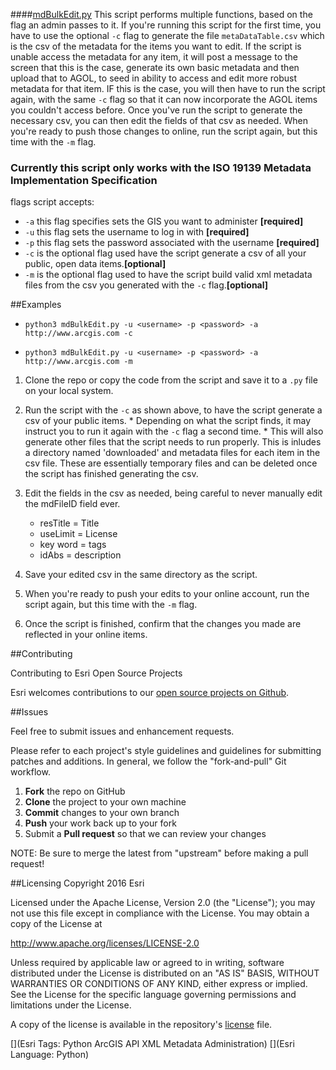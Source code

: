 ####[mdBulkEdit.py](https://github.com/Esri/arcgis-admin-python-scripts/blob/metaDataBulkEdit/bulk_editing/mdBulkEdit.py)
This script performs multiple functions, based on the flag an admin passes to it. If you're running this script for the first time, you have to use the optional `-c` flag to generate the file `metaDataTable.csv` which is the csv of the metadata for the items you want to edit. If the script is unable access the metadata for any item, it will post a message to the screen that this is the case, generate its own basic metadata and then upload that to AGOL, to seed in ability to access and edit more robust metadata for that item. IF this is the case, you will then have to run the script again, with the same `-c` flag so that it can now incorporate the AGOL items you couldn't access before. Once you've run the script to generate the necessary csv, you can then edit the fields of that csv as needed. When you're ready to push those changes to online, run the script again, but this time with the `-m` flag.

### __Currently this script only works with the ISO 19139 Metadata Implementation Specification__

flags script accepts:
  * `-a` this flag specifies sets the GIS you want to administer __[required]__    
  * `-u` this flag sets the username to log in with __[required]__    
  * `-p` this flag sets the password associated with the username __[required]__ 
  * `-c` is the optional flag used have the script generate a csv of all your public, open data items.__[optional]__
  * `-m` is the optional flag used to have the script build valid xml metadata files from the csv you generated with the `-c` flag.__[optional]__

##Examples
 * `python3 mdBulkEdit.py -u <username> -p <password> -a http://www.arcgis.com -c`

 * `python3 mdBulkEdit.py -u <username> -p <password> -a http://www.arcgis.com -m`


 1. Clone the repo or copy the code from the script and save it to a `.py` file on your local system.

 1. Run the script with the `-c` as shown above, to have the script generate a csv of your public items. 
 		* Depending on what the script finds, it may instruct you to run it again with the `-c` flag a second time.
 		* This will also generate other files that the script needs to run properly. This is inludes a directory named 'downloaded' and metadata files for each item in the csv file. These  are essentially temporary files and can be deleted once the script has finished generating the csv.
 1. Edit the fields in the csv as needed, being careful to never manually edit the mdFileID field ever.
 	* resTitle = Title
 	* useLimit = License
 	* key word = tags
 	* idAbs = description
 1. Save your edited csv in the same directory as the script.
 1. When you're ready to push your edits to your online account, run the script again, but this time with the `-m` flag.
 1. Once the script is finished, confirm that the changes you made are reflected in your online items.



##Contributing

Contributing to Esri Open Source Projects

Esri welcomes contributions to our [open source projects on Github](http://esri.github.io/).

##Issues

Feel free to submit issues and enhancement requests.

Please refer to each project's style guidelines and guidelines for submitting patches and additions. In general, we follow the "fork-and-pull" Git workflow.

 1. **Fork** the repo on GitHub
 2. **Clone** the project to your own machine
 3. **Commit** changes to your own branch
 4. **Push** your work back up to your fork
 5. Submit a **Pull request** so that we can review your changes

NOTE: Be sure to merge the latest from "upstream" before making a pull request!


##Licensing
Copyright 2016 Esri

Licensed under the Apache License, Version 2.0 (the "License");
you may not use this file except in compliance with the License.
You may obtain a copy of the License at

   http://www.apache.org/licenses/LICENSE-2.0

Unless required by applicable law or agreed to in writing, software
distributed under the License is distributed on an "AS IS" BASIS,
WITHOUT WARRANTIES OR CONDITIONS OF ANY KIND, either express or implied.
See the License for the specific language governing permissions and
limitations under the License.

A copy of the license is available in the repository's [license](https://github.com/ArcGIS/python-admin/blob/master/LICENSE) file.

[](Esri Tags: Python ArcGIS API XML Metadata Administration)
[](Esri Language: Python)
